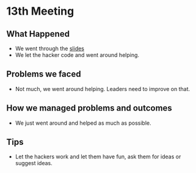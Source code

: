 # 13th Meeting

## What Happened

- We went through the
[slides](https://github.com/SMHS-Programming/club/blob/c83b49ce1e08f03f5999a5106f5e1540600328e5/meetings/11_18_Meeting_XIII.pdf)
- We let the hacker code and went around helping.

## Problems we faced

- Not much, we went around helping. Leaders need to improve on that.

## How we managed problems and outcomes

- We just went around and helped as much as possible.

## Tips

- Let the hackers work and let them have fun, ask them for ideas or suggest
  ideas.
